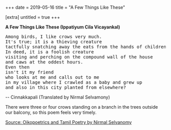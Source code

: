+++
date = 2019-05-16
title = "A Few Things Like These"

[extra]
untitled = true
+++

**A Few Things Like These (Ippatiyum Cila Vicayankal)**

<pre class="poem">
Among birds, I like crows very much.
It's true; it is a thieving creature
tactfully snatching away the eats from the hands of children.
In deed, it is a foolish creature
visiting and perching on the compound wall of the house
and caws at the oddest hours.
Even then
isn't it my friend
who looks at me and calls out to me
in my village where I crawled as a baby and grew up
and also in this city planted from elsewhere?
</pre>

-- Cinnakkapali (Translated by Nirmal Selvamony)

There were three or four crows standing on a branch in the trees outside our
balcony, so this poem feels very timely.

[Source: Oikopoetrics and Tamil Poetry by Nirmal Selvanomy](http://www.angelfire.com/nd/nirmaldasan/oikos.html)
